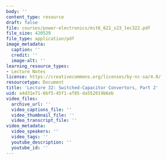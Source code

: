 ```yaml
---
body: ''
content_type: resource
draft: false
file: courses/power-electronics/mit6_622_s23_lec322.pdf
file_size: 420529
file_type: application/pdf
image_metadata:
  caption: ''
  credit: ''
  image-alt: ''
learning_resource_types:
- Lecture Notes
license: https://creativecommons.org/licenses/by-nc-sa/4.0/
resourcetype: Document
title: 'Lecture 32: Switched-Capacitor Convertors, Part 2'
uid: a4d31e71-6bf5-45f1-af85-da552019b6eb
video_files:
  archive_url: ''
  video_captions_file: ''
  video_thumbnail_file: ''
  video_transcript_file: ''
video_metadata:
  video_speakers: ''
  video_tags: ''
  youtube_description: ''
  youtube_id: ''
---
```

